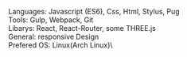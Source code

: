Languages:   Javascript (ES6), Css, Html, Stylus, Pug\
Tools:       Gulp, Webpack, Git\
Libarys:     React, React-Router, some THREE.js\
General:     responsive Design\
Prefered OS: Linux(Arch Linux)\
